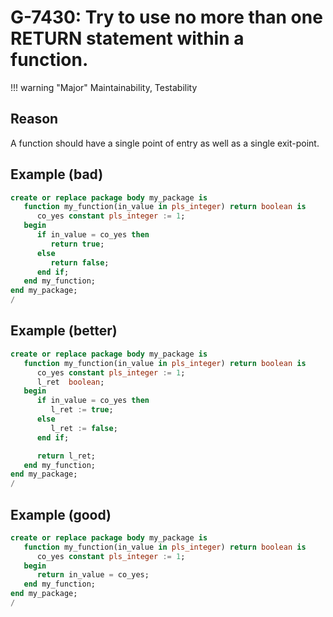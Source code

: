 # G-7430: Try to use no more than one RETURN statement within a function.

!!! warning "Major"
    Maintainability, Testability

## Reason

A function should have a single point of entry as well as a single exit-point.

## Example (bad)

``` sql
create or replace package body my_package is
   function my_function(in_value in pls_integer) return boolean is
      co_yes constant pls_integer := 1;
   begin
      if in_value = co_yes then
         return true;
      else
         return false;
      end if;
   end my_function;
end my_package;
/
```

## Example (better)

``` sql
create or replace package body my_package is
   function my_function(in_value in pls_integer) return boolean is
      co_yes constant pls_integer := 1;
      l_ret  boolean;
   begin
      if in_value = co_yes then
         l_ret := true;
      else
         l_ret := false;
      end if;

      return l_ret;
   end my_function;
end my_package;
/
```

## Example (good)

``` sql
create or replace package body my_package is
   function my_function(in_value in pls_integer) return boolean is
      co_yes constant pls_integer := 1;
   begin
      return in_value = co_yes;
   end my_function;
end my_package;
/
```